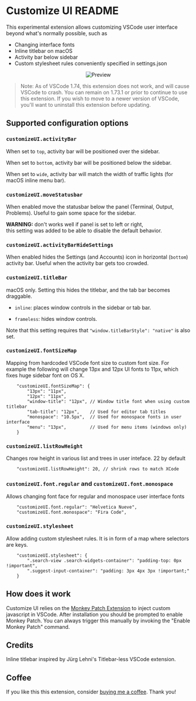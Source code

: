 # Customize UI README

This experimental extension allows customizing VSCode user interface beyond what's normally possible, such as

- Changing interface fonts
- Inline titlebar on macOS
- Activity bar below sidebar
- Custom stylesheet rules conveniently specified in settings.json

<div style="text-align:center">
  <img src="https://raw.githubusercontent.com/iocave/customize-ui/master/screenshot.png" alt="Preview">
</div>

> Note: As of VSCode 1.74, this extension does not work, and will cause VSCode to crash. You can remain on 1.73.1 or prior to continue to use this extension. If you wish to move to a newer version of VSCode, you'll want to uninstall this extension before updating.

## Supported configuration options

### `customizeUI.activityBar`

When set to `top`, activity bar will be positioned over the sidebar.

When set to `bottom`, activity bar will be positioned below the sidebar.

When set to `wide`, activity bar will match the width of traffic lights (for macOS inline menu bar).

### `customizeUI.moveStatusbar`

When enabled move the statusbar below the panel (Terminal, Output, Problems). Useful to gain some space for the sidebar.

**WARNING:** don't works well if panel is set to left or right,  
this setting was added to be able to disable the default behavior.

### `customizeUI.activityBarHideSettings`

When enabled hides the Settings (and Accounts) icon in horizontal (`bottom`) activity bar. Useful when the activity bar gets too crowded.

### `customizeUI.titleBar`

macOS only. Setting this hides the titlebar, and the tab bar becomes draggable.

* `inline`: places window controls in the sidebar or tab bar.

* `frameless`: hides window controls.

Note that this setting requires that `"window.titleBarStyle": "native"` is also set.


### `customizeUI.fontSizeMap`

Mapping from hardcoded VSCode font size to custom font size. For example the following will change 13px and 12px UI fonts to 11px, which fixes huge sidebar font on OS X.

```jsonc
    "customizeUI.fontSizeMap": {
        "13px": "11px",
        "12px": "11px",
        "window-title": "12px", // Window title font when using custom titlebar
        "tab-title": "12px",    // Used for editor tab titles
        "monospace": "10.5px",  // Used for monospace fonts in user interface
        "menu": "13px",         // Used for menu items (windows only)
    }
```

### `customizeUI.listRowHeight`

Changes row height in various list and trees in user inteface. 22 by default

```jsonc
    "customizeUI.listRowHeight": 20, // shrink rows to match XCode
```

### `customizeUI.font.regular` and `customizeUI.font.monospace`

Allows changing font face for regular and monospace user interface fonts

```jsonc
    "customizeUI.font.regular": "Helvetica Nueve",
    "customizeUI.font.monospace": "Fira Code",
```

### `customizeUI.stylesheet`

Allow adding custom stylesheet rules. It is in form of a map where selectors are keys.

```jsonc
    "customizeUI.stylesheet": {
        ".search-view .search-widgets-container": "padding-top: 0px !important",
        ".suggest-input-container": "padding: 3px 4px 3px !important;"
    }
```

## How does it work

Customize UI relies on the [Monkey Patch Extension](https://marketplace.visualstudio.com/items?itemName=iocave.monkey-patch) to inject custom javascript in VSCode. After installation you should
be prompted to enable Monkey Patch. You can always trigger this manually by invoking the "Enable Monkey Patch" command.

## Credits

Inline titlebar inspired by Jürg Lehni's Titlebar-less VSCode extension.

## Coffee

If you like this this extension, consider [buying me a coffee](https://www.buymeacoffee.com/matt1). Thank you!

